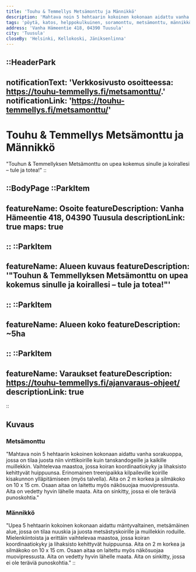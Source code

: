 ```yaml
---
title: 'Touhu & Temmellys Metsämonttu ja Männikkö'
description: 'Mahtava noin 5 hehtaarin kokoinen kokonaan aidattu vanha sorakuoppa, jossa on tilaa juosta niin vinttikoirille kuin tanskandogeille ja kaikille muillekkin.'
tags: 'pöytä, katos, helppokulkuinen, soramonttu, metsämonttu, männikkö, ulko-wc'
address: 'Vanha Hämeentie 418, 04390 Tuusula'
city: 'Tuusula'
closeBy: 'Helsinki, Kellokoski, Jäniksenlinna'
---
```


::HeaderPark
---
notificationText: 'Verkkosivusto osoitteessa: https://touhu-temmellys.fi/metsamonttu/.'
notificationLink: 'https://touhu-temmellys.fi/metsamonttu/'
---
# Touhu & Temmellys Metsämonttu ja Männikkö
"Touhun & Temmellyksen Metsämonttu on upea kokemus sinulle ja koirallesi – tule ja totea!"
::

::BodyPage
::ParkItem
---
featureName: Osoite
featureDescription: Vanha Hämeentie 418, 04390 Tuusula 
descriptionLink: true
maps: true
---
::
::ParkItem
---
featureName: Alueen kuvaus
featureDescription: '"Touhun & Temmellyksen Metsämonttu on upea kokemus sinulle ja koirallesi – tule ja totea!"'
---
::
::ParkItem
---
featureName: Alueen koko
featureDescription: ~5ha
---
::
::ParkItem
---
featureName: Varaukset
featureDescription: https://touhu-temmellys.fi/ajanvaraus-ohjeet/
descriptionLink: true
---
::
## Kuvaus

### Metsämonttu
"Mahtava noin 5 hehtaarin kokoinen kokonaan aidattu vanha sorakuoppa, jossa on tilaa juosta niin vinttikoirille kuin tanskandogeille ja kaikille muillekkin. Vaihtelevaa maastoa, jossa koiran koordinaatiokyky ja lihaksisto kehittyvät huippuunsa. Erinomainen treenipaikka kilpaileville koirille kisakunnon ylläpitämiseen (myös talvella). Aita on 2 m korkea ja silmäkoko on 10 x 15 cm. Osaan aitaa on laitettu myös näkösuojaa muovipressusta. Aita on vedetty hyvin lähelle maata. Aita on sinkitty, jossa ei ole teräviä punoskohtia."

### Männikkö
"Upea 5 hehtaarin kokoinen kokonaan aidattu mäntyvaltainen, metsämäinen alue, jossa on tilaa nuuskia ja juosta metsästyskoirille ja muillekkin roduille. Mielenkiintoista ja erittäin vaihtelevaa maastoa, jossa koiran koordinaatiokyky ja lihaksisto kehittyvät huippuunsa. Aita on 2 m korkea ja silmäkoko on 10 x 15 cm. Osaan aitaa on laitettu myös näkösuojaa muovipressusta. Aita on vedetty hyvin lähelle maata. Aita on sinkitty, jossa ei ole teräviä punoskohtia."
::
